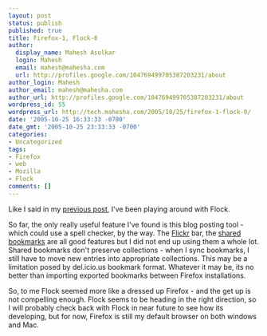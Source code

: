 ```yaml
---
layout: post
status: publish
published: true
title: Firefox-1, Flock-0
author:
  display_name: Mahesh Asolkar
  login: Mahesh
  email: mahesh@mahesha.com
  url: http://profiles.google.com/104769499705387203231/about
author_login: Mahesh
author_email: mahesh@mahesha.com
author_url: http://profiles.google.com/104769499705387203231/about
wordpress_id: 55
wordpress_url: http://tech.mahesha.com/2005/10/25/firefox-1-flock-0/
date: '2005-10-25 16:33:33 -0700'
date_gmt: '2005-10-25 23:33:33 -0700'
categories:
- Uncategorized
tags:
- Firefox
- web
- Mozilla
- Flock
comments: []
---
```

<p>Like I said in my <a href="http://tech.mahesha.com/2005/10/20/just-started-flocking/">previous post</a>, I've been playing around with Flock.</p>
<p>So far, the only really useful feature I've found is this blog posting tool - which could use a spell checker, by the way. The <a href="http://www.flickr.com/">Flickr</a> bar, the <a href="http://del.icio.us/">shared bookmarks</a> are all good features but I did not end up using them a whole lot. Shared bookmarks don't preserve collections - when I sync bookmarks, I still have to move new entries into appropriate collections. This may be a limitation posed by del.icio.us bookmark format. Whatever it may be, its no better than importing exported bookmarks between Firefox installations.</p>
<p>So, to me Flock seemed more like a dressed up Firefox - and the get up is not compelling enough. Flock seems to be heading in the right direction, so I will probably check back with Flock in near future to see how its developing, but for now, Firefox is still my default browser on both windows and Mac.</p>
